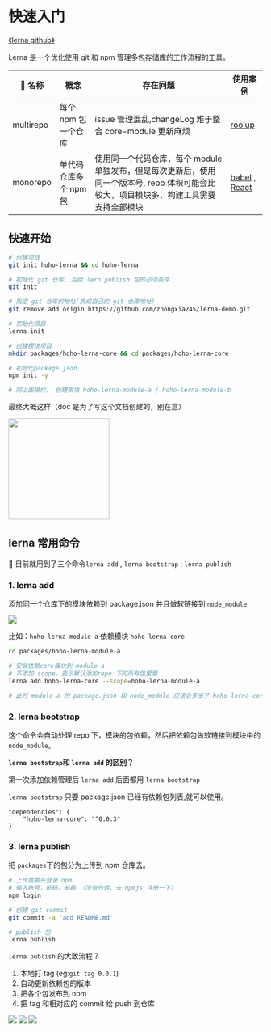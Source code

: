 # 快速入门

[《lerna github》](https://github.com/lerna/lerna#getting-started)

Lerna 是一个优化使用 git 和 npm 管理多包存储库的工作流程的工具。

|  名称     | 概念                  | 存在问题                                                                                                                                | 使用案例                                                                                                                       |
| --------- | --------------------- | --------------------------------------------------------------------------------------------------------------------------------------- | ------------------------------------------------------------------------------------------------------------------------------ |
| multirepo | 每个 npm 包一个仓库   | issue 管理混乱,changeLog 难于整合 core-module 更新麻烦                                                                                  | [roolup](https://github.com/rollup)                                                                                            |
| monorepo  | 单代码仓库多个 npm 包 | 使用同一个代码仓库，每个 module 单独发布，但是每次更新后，使用同一个版本号, repo 体积可能会比较大，项目模块多，构建工具需要支持全部模块 | [babel](https://github.com/babel/babel/tree/master/packages) , [React](https://github.com/facebook/react/tree/master/packages) |

## 快速开始

```bash
# 创建项目
git init hoho-lerna && cd hoho-lerna

# 初始化 git 仓库, 后续 lern publish 包的必须条件
git init

# 指定 git 仓库的地址(换成自己的 git 仓库地址)
git remove add origin https://github.com/zhongxia245/lerna-demo.git

# 初始化项目
lerna init

# 创建模块项目
mkdir packages/hoho-lerna-core && cd packages/hoho-lerna-core

# 初始化package.json
npm init -y

# 同上面操作， 创建模块 hoho-lerna-module-a / hoho-lerna-module-b
```

最终大概这样（doc 是为了写这个文档创建的，别在意）

<img src="https://i.loli.net/2018/11/07/5be22816f157d.png" width="200px"/>

## lerna 常用命令

 目前就用到了三个命令`lerna add` , `lerna bootstrap` , `lerna publish`

### 1. lerna add

添加同一个仓库下的模块依赖到 package.json 并且做软链接到 `node_module`

![](https://i.loli.net/2018/11/07/5be22a27758b3.png)

比如：`hoho-lerna-module-a` 依赖模块 `hoho-lerna-core`

```bash
cd packages/hoho-lerna-module-a

# 安装依赖core模块到 module-a
# 不添加 scope，表示默认添加repo 下的所有包里面
lerna add hoho-lerna-core --scope=hoho-lerna-module-a

# 此时 module-a 的 package.json 和 node_module 应该会多出了 hoho-lerna-core
```

### 2. lerna bootstrap

这个命令会自动处理 repo 下，模块的包依赖，然后把依赖包做软链接到模块中的 `node_module`。

**`lerna bootstrap`和 `lerna add` 的区别？**

第一次添加依赖管理后 `lerna add` 后面都用 `lerna bootstrap`

`lerna bootstrap` 只要 package.json 已经有依赖包列表,就可以使用。

```
"dependencies": {
    "hoho-lerna-core": "^0.0.3"
}
```

### 3. lerna publish

把 `packages`下的包分为上传到 npm 仓库去。

```bash
# 上传需要先登录 npm
# 输入帐号，密码，邮箱 （没有的话，去 npmjs 注册一下）
npm login

# 创建 git commit
git commit -a 'add README.md'

# publish 包
lerna publish
```

`lerna publish` 的大致流程？

1. 本地打 tag (eg:`git tag 0.0.1`)
2. 自动更新依赖包的版本
3. 把各个包发布到 npm
4. 把 tag 和相对应的 commit 给 push 到仓库

![](https://i.loli.net/2018/11/07/5be22dbe24722.png)
![](https://i.loli.net/2018/11/07/5be22dd34799b.png)
![](https://i.loli.net/2018/11/07/5be22e614cc0b.png)
